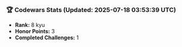 ### 🏆 Codewars Stats (Updated: 2025-07-18 03:53:39 UTC)

- **Rank:** 8 kyu
- **Honor Points:** 3
- **Completed Challenges:** 1
